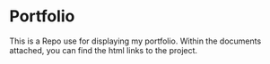 # Portfolio

This is a Repo use for displaying my portfolio. Within the documents attached, you can find the html links to the project.
